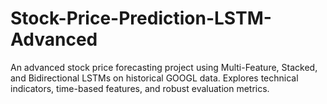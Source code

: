 # Stock-Price-Prediction-LSTM-Advanced
An advanced stock price forecasting project using Multi-Feature, Stacked, and Bidirectional LSTMs on historical GOOGL data. Explores technical indicators, time-based features, and robust evaluation metrics.
